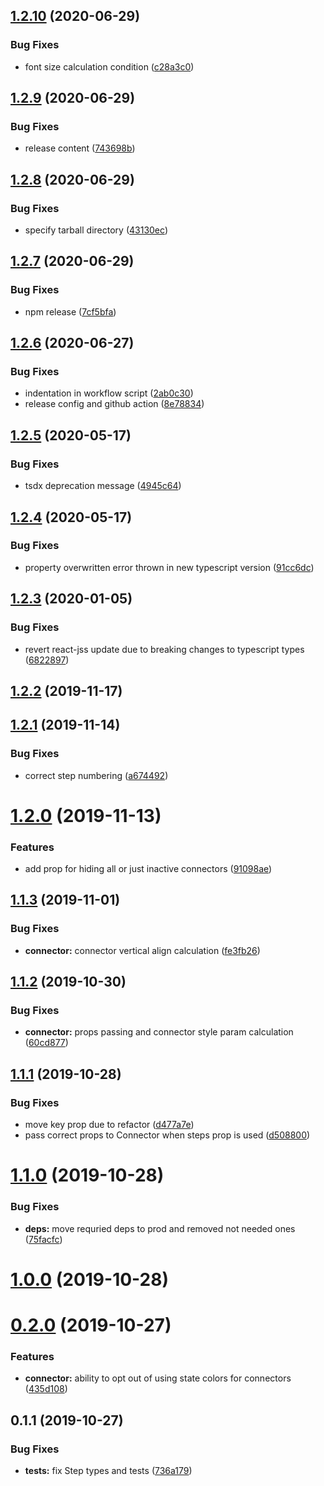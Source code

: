 ## [1.2.10](https://github.com/M0kY/react-form-stepper/compare/v1.2.9...v1.2.10) (2020-06-29)


### Bug Fixes

* font size calculation condition ([c28a3c0](https://github.com/M0kY/react-form-stepper/commit/c28a3c068d3772db6c5dc43a7ed4fb30e96404a3))

## [1.2.9](https://github.com/M0kY/react-form-stepper/compare/v1.2.8...v1.2.9) (2020-06-29)


### Bug Fixes

* release content ([743698b](https://github.com/M0kY/react-form-stepper/commit/743698ba8838041dce0df07716ac908bcd560058))

## [1.2.8](https://github.com/M0kY/react-form-stepper/compare/v1.2.7...v1.2.8) (2020-06-29)


### Bug Fixes

* specify tarball directory ([43130ec](https://github.com/M0kY/react-form-stepper/commit/43130ec9ed2ca2f4fda81e81bda6b6e6d98a2ad7))

## [1.2.7](https://github.com/M0kY/react-form-stepper/compare/v1.2.6...v1.2.7) (2020-06-29)


### Bug Fixes

* npm release ([7cf5bfa](https://github.com/M0kY/react-form-stepper/commit/7cf5bfafabea15f650b21da750c0a4c2065d61c7))

## [1.2.6](https://github.com/M0kY/react-form-stepper/compare/v1.2.5...v1.2.6) (2020-06-27)


### Bug Fixes

* indentation in workflow script ([2ab0c30](https://github.com/M0kY/react-form-stepper/commit/2ab0c30e91ab1bb1c7ffcae42ad08f8fbfa47908))
* release config and github action ([8e78834](https://github.com/M0kY/react-form-stepper/commit/8e7883478885a661455cb29d487fedcdd0f5a6ee))

## [1.2.5](https://github.com/M0kY/react-form-stepper/compare/v1.2.4...v1.2.5) (2020-05-17)


### Bug Fixes

* tsdx deprecation message ([4945c64](https://github.com/M0kY/react-form-stepper/commit/4945c64ab082b777be8374caa03eef5204fd18ed))

## [1.2.4](https://github.com/M0kY/react-form-stepper/compare/v1.2.3...v1.2.4) (2020-05-17)


### Bug Fixes

* property overwritten error thrown in new typescript version ([91cc6dc](https://github.com/M0kY/react-form-stepper/commit/91cc6dc40afc7588cbb67b667eaed33b9936209c))

<a name="1.2.3"></a>
## [1.2.3](https://github.com/M0kY/react-form-stepper/compare/v1.2.2...v1.2.3) (2020-01-05)


### Bug Fixes

* revert react-jss update due to breaking changes to typescript types ([6822897](https://github.com/M0kY/react-form-stepper/commit/6822897))



<a name="1.2.2"></a>
## [1.2.2](https://github.com/M0kY/react-form-stepper/compare/v1.2.1...v1.2.2) (2019-11-17)



<a name="1.2.1"></a>
## [1.2.1](https://github.com/M0kY/react-form-stepper/compare/v1.2.0...v1.2.1) (2019-11-14)


### Bug Fixes

* correct step numbering ([a674492](https://github.com/M0kY/react-form-stepper/commit/a674492))



<a name="1.2.0"></a>
# [1.2.0](https://github.com/M0kY/react-form-stepper/compare/v1.1.3...v1.2.0) (2019-11-13)


### Features

* add prop for hiding all or just inactive connectors ([91098ae](https://github.com/M0kY/react-form-stepper/commit/91098ae))



<a name="1.1.3"></a>
## [1.1.3](https://github.com/M0kY/react-form-stepper/compare/v1.1.2...v1.1.3) (2019-11-01)


### Bug Fixes

* **connector:** connector vertical align calculation ([fe3fb26](https://github.com/M0kY/react-form-stepper/commit/fe3fb26))



<a name="1.1.2"></a>
## [1.1.2](https://github.com/M0kY/react-form-stepper/compare/v1.1.1...v1.1.2) (2019-10-30)


### Bug Fixes

* **connector:** props passing and connector style param calculation ([60cd877](https://github.com/M0kY/react-form-stepper/commit/60cd877))



<a name="1.1.1"></a>
## [1.1.1](https://github.com/M0kY/react-form-stepper/compare/v1.1.0...v1.1.1) (2019-10-28)


### Bug Fixes

* move key prop due to refactor ([d477a7e](https://github.com/M0kY/react-form-stepper/commit/d477a7e))
* pass correct props to Connector when steps prop is used ([d508800](https://github.com/M0kY/react-form-stepper/commit/d508800))



<a name="1.1.0"></a>
# [1.1.0](https://github.com/M0kY/react-form-stepper/compare/v1.0.0...v1.1.0) (2019-10-28)


### Bug Fixes

* **deps:** move requried deps to prod and removed not needed ones ([75facfc](https://github.com/M0kY/react-form-stepper/commit/75facfc))



<a name="1.0.0"></a>
# [1.0.0](https://github.com/M0kY/react-form-stepper/compare/v0.2.0...v1.0.0) (2019-10-28)



<a name="0.2.0"></a>
# [0.2.0](https://github.com/M0kY/react-form-stepper/compare/v0.1.1...v0.2.0) (2019-10-27)


### Features

* **connector:** ability to opt out of using state colors for connectors ([435d108](https://github.com/M0kY/react-form-stepper/commit/435d108))



<a name="0.1.1"></a>
## 0.1.1 (2019-10-27)


### Bug Fixes

* **tests:** fix Step types and tests ([736a179](https://github.com/M0kY/react-form-stepper/commit/736a179))
